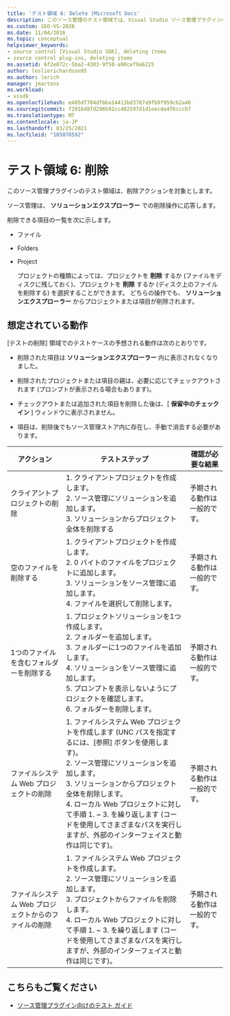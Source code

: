 ```yaml
---
title: 'テスト領域 6: Delete |Microsoft Docs'
description: このソース管理のテスト領域では、Visual Studio ソース管理プラグインのソリューションエクスプローラーでの削除アクションについて説明します。
ms.custom: SEO-VS-2020
ms.date: 11/04/2016
ms.topic: conceptual
helpviewer_keywords:
- source control [Visual Studio SDK], deleting items
- source control plug-ins, deleting items
ms.assetid: 6f2e872c-5ba2-4303-9f50-a90cef9a6225
author: leslierichardson95
ms.author: lerich
manager: jmartens
ms.workload:
- vssdk
ms.openlocfilehash: e405df704dfbba14413bd3787a9fb9f959c62a46
ms.sourcegitcommit: f2916d8fd296b92cc402597d1d1eecda4f6cccbf
ms.translationtype: MT
ms.contentlocale: ja-JP
ms.lasthandoff: 03/25/2021
ms.locfileid: "105078592"
---
```

# <a name="test-area-6-delete"></a>テスト領域 6: 削除
このソース管理プラグインのテスト領域は、削除アクションを対象とします。

 ソース管理は、 **ソリューションエクスプローラー** での削除操作に応答します。

 削除できる項目の一覧を次に示します。

- ファイル

- Folders

- Project

  プロジェクトの種類によっては、プロジェクトを **削除** するか (ファイルをディスクに残しておく)、プロジェクトを **削除** するか (ディスク上のファイルを削除する) を選択することができます。 どちらの操作でも、 **ソリューションエクスプローラー** からプロジェクトまたは項目が削除されます。

## <a name="expected-behavior"></a>想定されている動作
 [テストの削除] 領域でのテストケースの予想される動作は次のとおりです。

- 削除された項目は **ソリューションエクスプローラー** 内に表示されなくなりました。

- 削除されたプロジェクトまたは項目の親は、必要に応じてチェックアウトされます (プロンプトが表示される場合もあります)。

- チェックアウトまたは追加された項目を削除した後は、[ **保留中のチェックイン** ] ウィンドウに表示されません。

- 項目は、削除後でもソース管理ストア内に存在し、手動で消去する必要があります。

|アクション|テストステップ|確認が必要な結果|
|------------|----------------|--------------------------------|
|クライアントプロジェクトの削除|1. クライアントプロジェクトを作成します。<br />2. ソース管理にソリューションを追加します。<br />3. ソリューションからプロジェクト全体を削除する|予期される動作は一般的です。|
|空のファイルを削除する|1. クライアントプロジェクトを作成します。<br />2. 0 バイトのファイルをプロジェクトに追加します。<br />3. ソリューションをソース管理に追加します。<br />4. ファイルを選択して削除します。|予期される動作は一般的です。|
|1つのファイルを含むフォルダーを削除する|1. プロジェクトソリューションを1つ作成します。<br />2. フォルダーを追加します。<br />3. フォルダーに1つのファイルを追加します。<br />4. ソリューションをソース管理に追加します。<br />5. プロンプトを表示しないようにプロジェクトを確認します。<br />6. フォルダーを削除します。|予期される動作は一般的です。|
|ファイルシステム Web プロジェクトの削除|1. ファイルシステム Web プロジェクトを作成します (UNC パスを指定するには、[参照] ボタンを使用します)。<br />2. ソース管理にソリューションを追加します。<br />3. ソリューションからプロジェクト全体を削除します。<br />4. ローカル Web プロジェクトに対して手順 1. ~ 3. を繰り返します (コードを使用してさまざまなパスを実行しますが、外部のインターフェイスと動作は同じです)。|予期される動作は一般的です。|
|ファイルシステム Web プロジェクトからのファイルの削除|1. ファイルシステム Web プロジェクトを作成します。<br />2. ソース管理にソリューションを追加します。<br />3. プロジェクトからファイルを削除します。<br />4. ローカル Web プロジェクトに対して手順 1. ~ 3. を繰り返します (コードを使用してさまざまなパスを実行しますが、外部のインターフェイスと動作は同じです)。|予期される動作は一般的です。|

## <a name="see-also"></a>こちらもご覧ください
- [ソース管理プラグイン向けのテスト ガイド](../../extensibility/internals/test-guide-for-source-control-plug-ins.md)
